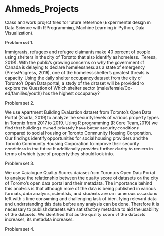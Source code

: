 # Ahmeds_Projects
Class and work project files for future reference (Experimental design in Data Science with R Programming, Machine Learning in Python, Data Visualization).

Problem set 1.

Immigrants, refugees and refugee claimants make 40 percent of people using shelters in the city of Toronto that also identify as homeless. (Teresa, 2019). With the public’s growing concerns on why the government of Canada is delaying to declare homelessness as a state of emergency (PressProgress, 2019), one of the homeless shelter’s greatest threats is capacity. Using the daily shelter occupancy dataset from the city of Toronto’s Open Data portal, a study of the dataset will be provided to explore the Question of Which shelter sector (male/female/Co-ed/families/youth) has the highest occupancy?

Problem set 2.

We use Apartment Building Evaluation dataset from Toronto’s Open Data Portal (Sharla, 2019) to analyze the security levels of various property types in Toronto from 2017 to 2019. Using R programming (R Core Team,2019) we find that buildings owned privately have better security conditions compared to social housing or Toronto Community Housing Corporation. Our findings identify opportunities for social housing providers and the Toronto Community Housing Corporation to improve their security conditions in the
future.It additionally provides further clarity to renters in terms of which type of property they should look into.

Problem set 3.

We use Catalogue Quality Scores dataset from Toronto’s Open Data Portal to analyze the relationship between the quality score of datasets on the city of Toronto’s open data portal and their metadata. The importance behind this analysis is that although more of the data is being published in various formats, data analysts, scientists, and students are on numerous occasions left with a time consuming and challenging task of identifying relevant data and understanding this data before any analysis can be done. Therefore it is necessary to publish datasets with satisfactory metadata to aid the usability of the datasets. We identified that as the quality score of the datasets increases, its metadata increases.

Problem set 4.


